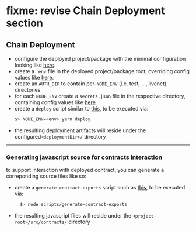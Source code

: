 # fixme: revise Chain Deployment section
## Chain Deployment
- configure the deployed project/package with the minimal configuration looking like [here](templates/config).
- create a `.env` file in the deployed project/package root, overriding config values like [here](templates/.env).
- create an `AUTH_DIR` to contain per-`NODE_ENV` (i.e. test, ..., livenet) directories
- for each `NODE_ENV` create a `secrets.json` file in the respective directory, containing config values like [here](templates/secrets.json)
- create a `deploy` script similar to [this](templates/deploy.js), to be executed via:
    ```bash
    $> NODE_ENV=<env> yarn deploy
    ```
- the resulting deployment artifacts will reside under the configured`<deploymentDir>/` directory

---
### Generating javascript source for contracts interaction
to support interaction with deployed contract, you can generate a correponding source files like so:
- create a `generate-contract-exports` script such as [this](scripts/generate-contract-exports.js), to be executed via:
    ```bash
      $> node scripts/generate-contract-exports
    ```
- the resulting javascript files will reside under the `<project-root>/src/contracts/` directory


